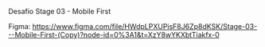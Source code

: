 Desafio Stage 03 - Mobile First

Figma: https://www.figma.com/file/HWdpLPXUPisF8J6Zp8dKSK/Stage-03---Mobile-First-(Copy)?node-id=0%3A1&t=XzY8wYKXbtTiakfx-0

